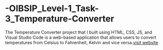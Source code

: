 # -OIBSIP_Level-1_Task-3_Temperature-Converter
The Temperature Converter project that I built using HTML, CSS, JS, and Visual Studio Code is a web-based application that allows users to convert temperatures from Celsius to Fahrenheit, Kelvin and vice versa.[visit website](https://suryaprakash2003.github.io/-OIBSIP_Level-1_Task-3_Temperature-Converter/)
